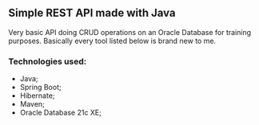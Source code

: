 ## Simple REST API made with Java

Very basic API doing CRUD operations on an Oracle Database for training purposes. Basically every tool listed below is brand new to me.

### Technologies used:

- Java;
- Spring Boot;
- Hibernate;
- Maven;
- Oracle Database 21c XE;
